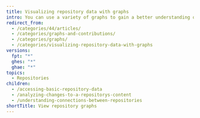 ```yaml
---
title: Visualizing repository data with graphs
intro: You can use a variety of graphs to gain a better understanding of your repositories.
redirect_from:
  - /categories/44/articles/
  - /categories/graphs-and-contributions/
  - /categories/graphs/
  - /categories/visualizing-repository-data-with-graphs
versions:
  fpt: "*"
  ghes: "*"
  ghae: "*"
topics:
  - Repositories
children:
  - /accessing-basic-repository-data
  - /analyzing-changes-to-a-repositorys-content
  - /understanding-connections-between-repositories
shortTitle: View repository graphs
---
```

